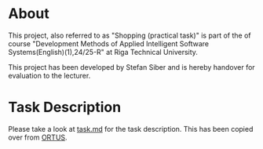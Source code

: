 # About
This project, also referred to as "Shopping (practical task)" is part of the of course
"Development Methods of Applied Intelligent Software Systems(English)(1),24/25-R" at Riga Technical University.

This project has been developed by Stefan Siber and is hereby handover for evaluation to the lecturer.

# Task Description
Please take a look at [task.md](./TASK) for the task description. This has been copied over from [ORTUS](http://ortus.rtu.lv/).
